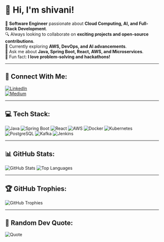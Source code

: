 # 👋 Hi, I'm shivani!  

🚀 **Software Engineer** passionate about **Cloud Computing, AI, and Full-Stack Development**.  
🔍 Always looking to collaborate on **exciting projects and open-source contributions**.  
🌱 Currently exploring **AWS, DevOps, and AI advancements**.  
💬 Ask me about **Java, Spring Boot, React, AWS, and Microservices**.  
🎯 Fun fact: **I love problem-solving and hackathons!**  

---

## 🔗 Connect With Me:
[![LinkedIn](https://img.shields.io/badge/LinkedIn-%230077B5.svg?&style=flat-square&logo=linkedin&logoColor=white)](https://www.linkedin.com/in/shivanireddy-4a2728171/)  
[![Medium](https://img.shields.io/badge/Medium-12100E?style=flat-square&logo=medium&logoColor=white)](https://medium.com/@shivanireddy8141)  

---

## 💻 Tech Stack:
![Java](https://img.shields.io/badge/Java-ED8B00?style=flat-square&logo=java&logoColor=white)
![Spring Boot](https://img.shields.io/badge/Spring_Boot-6DB33F?style=flat-square&logo=spring&logoColor=white)
![React](https://img.shields.io/badge/React-20232A?style=flat-square&logo=react&logoColor=61DAFB)
![AWS](https://img.shields.io/badge/AWS-232F3E?style=flat-square&logo=amazon-aws&logoColor=white)
![Docker](https://img.shields.io/badge/Docker-2496ED?style=flat-square&logo=docker&logoColor=white)
![Kubernetes](https://img.shields.io/badge/Kubernetes-326CE5?style=flat-square&logo=kubernetes&logoColor=white)
![PostgreSQL](https://img.shields.io/badge/PostgreSQL-336791?style=flat-square&logo=postgresql&logoColor=white)
![Kafka](https://img.shields.io/badge/Apache_Kafka-231F20?style=flat-square&logo=apache-kafka&logoColor=white)
![Jenkins](https://img.shields.io/badge/Jenkins-D24939?style=flat-square&logo=jenkins&logoColor=white)

---

## 📊 GitHub Stats:
![GitHub Stats](https://github-readme-stats.vercel.app/api?username=ShivaniBheemreddy&show_icons=true&theme=radical)
![Top Languages](https://github-readme-stats.vercel.app/api/top-langs/?username=ShivaniBheemreddy&layout=compact&theme=radical)

---

## 🏆 GitHub Trophies:
![GitHub Trophies](https://github-profile-trophy.vercel.app/?username=ShivaniBheemreddy&theme=algolia)

---

## 📜 Random Dev Quote:
![Quote](https://quotes-github-readme.vercel.app/api?type=horizontal&theme=radical)

